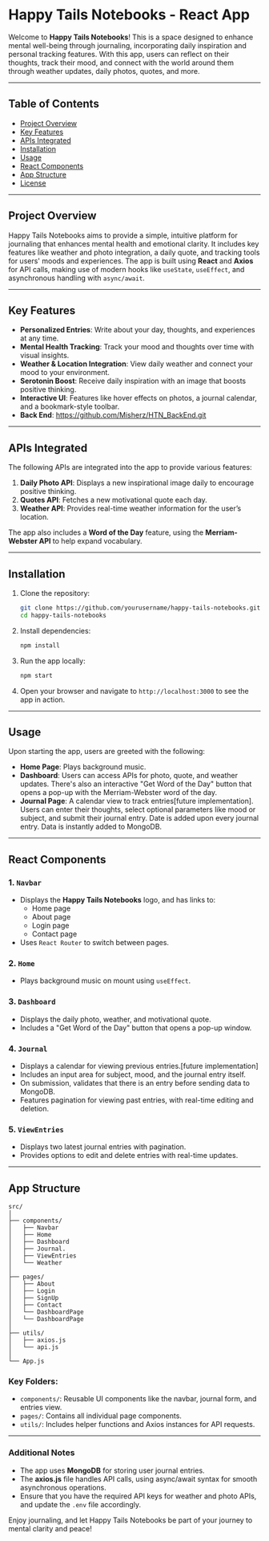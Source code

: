# Happy Tails Notebooks - React App

Welcome to **Happy Tails Notebooks**! This is a space designed to enhance mental well-being through journaling, incorporating daily inspiration and personal tracking features. With this app, users can reflect on their thoughts, track their mood, and connect with the world around them through weather updates, daily photos, quotes, and more.

---

## Table of Contents

- [Project Overview](#project-overview)
- [Key Features](#key-features)
- [APIs Integrated](#apis-integrated)
- [Installation](#installation)
- [Usage](#usage)
- [React Components](#react-components)
- [App Structure](#app-structure)
- [License](#license)

---

## Project Overview

Happy Tails Notebooks aims to provide a simple, intuitive platform for journaling that enhances mental health and emotional clarity. It includes key features like weather and photo integration, a daily quote, and tracking tools for users' moods and experiences. The app is built using **React** and **Axios** for API calls, making use of modern hooks like `useState`, `useEffect`, and asynchronous handling with `async/await`.

---

## Key Features

- **Personalized Entries**: Write about your day, thoughts, and experiences at any time.
- **Mental Health Tracking**: Track your mood and thoughts over time with visual insights.
- **Weather & Location Integration**: View daily weather and connect your mood to your environment.
- **Serotonin Boost**: Receive daily inspiration with an image that boosts positive thinking.
- **Interactive UI**: Features like hover effects on photos, a journal calendar, and a bookmark-style toolbar.
- **Back End**: https://github.com/Misherz/HTN_BackEnd.git

---

## APIs Integrated

The following APIs are integrated into the app to provide various features:

1. **Daily Photo API**: Displays a new inspirational image daily to encourage positive thinking.
2. **Quotes API**: Fetches a new motivational quote each day.
3. **Weather API**: Provides real-time weather information for the user’s location.

The app also includes a **Word of the Day** feature, using the **Merriam-Webster API** to help expand vocabulary.

---

## Installation

1. Clone the repository:
   ```bash
   git clone https://github.com/yourusername/happy-tails-notebooks.git
   cd happy-tails-notebooks
   ```

2. Install dependencies:
   ```bash
   npm install
   ```

3. Run the app locally:
   ```bash
   npm start
   ```

4. Open your browser and navigate to `http://localhost:3000` to see the app in action.

---

## Usage

Upon starting the app, users are greeted with the following:

- **Home Page**: Plays background music.
- **Dashboard**: Users can access APIs for photo, quote, and weather updates. There's also an interactive "Get Word of the Day" button that opens a pop-up with the Merriam-Webster word of the day.
- **Journal Page**: A calendar view to track entries[future implementation]. Users can enter their thoughts, select optional parameters like mood or subject, and submit their journal entry. Date is added upon every journal entry. Data is instantly added to MongoDB.

---

## React Components

### 1. `Navbar`
- Displays the **Happy Tails Notebooks** logo, and has links to:
  - Home page
  - About page
  - Login page
  - Contact page
- Uses `React Router` to switch between pages.

### 2. `Home`
- Plays background music on mount using `useEffect`.

### 3. `Dashboard`
- Displays the daily photo, weather, and motivational quote.
- Includes a "Get Word of the Day" button that opens a pop-up window.

### 4. `Journal`
- Displays a calendar for viewing previous entries.[future implementation]
- Includes an input area for subject, mood, and the journal entry itself.
- On submission, validates that there is an entry before sending data to MongoDB.
- Features pagination for viewing past entries, with real-time editing and deletion.

### 5. `ViewEntries`
- Displays two latest journal entries with pagination.
- Provides options to edit and delete entries with real-time updates.

---

## App Structure

```
src/
│
├── components/
│   ├── Navbar
│   ├── Home
│   ├── Dashboard
│   ├── Journal.
│   ├── ViewEntries
│   └── Weather
│
├── pages/
│   ├── About
│   ├── Login
│   ├── SignUp
│   ├── Contact
│   └── DashboardPage
│   └── DashboardPage
│
├── utils/
│   ├── axios.js
│   └── api.js
│
└── App.js
```

### Key Folders:

- `components/`: Reusable UI components like the navbar, journal form, and entries view.
- `pages/`: Contains all individual page components.
- `utils/`: Includes helper functions and Axios instances for API requests.

---



### Additional Notes

- The app uses **MongoDB** for storing user journal entries.
- The **axios.js** file handles API calls, using async/await syntax for smooth asynchronous operations.
- Ensure that you have the required API keys for weather and photo APIs, and update the `.env` file accordingly.

Enjoy journaling, and let Happy Tails Notebooks be part of your journey to mental clarity and peace!

